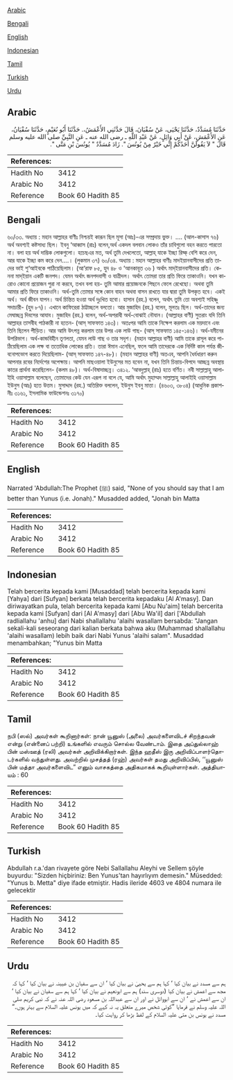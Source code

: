 [Arabic](#arabic)

[Bengali](#bengali)

[English](#english)

[Indonesian](#indonesian)

[Tamil](#tamil)

[Turkish](#turkish)

[Urdu](#urdu)

## Arabic


<div dir="rtl" lang="ar" style={{fontSize:'larger',backgroundColor:'#f8f9fa',padding:20}}>
حَدَّثَنَا مُسَدَّدٌ، حَدَّثَنَا يَحْيَى، عَنْ سُفْيَانَ، قَالَ حَدَّثَنِي الأَعْمَشُ،‏.‏ حَدَّثَنَا أَبُو نُعَيْمٍ، حَدَّثَنَا سُفْيَانُ، عَنِ الأَعْمَشِ، عَنْ أَبِي وَائِلٍ، عَنْ عَبْدِ اللَّهِ ـ رضى الله عنه ـ عَنِ النَّبِيِّ صلى الله عليه وسلم قَالَ ‏"‏ لاَ يَقُولَنَّ أَحَدُكُمْ إِنِّي خَيْرٌ مِنْ يُونُسَ ‏"‏‏.‏ زَادَ مُسَدَّدٌ ‏"‏ يُونُسَ بْنِ مَتَّى ‏"‏‏.‏
</div>
<div style={{backgroundColor:'#f8f9fa',padding:20, marginBottom: 10}}><table> <thead> <tr> <th>References:</th> <th></th> </tr> </thead> <tbody><tr><td>Hadith No</td><td>3412</td></tr><tr><td>Arabic No</td><td>3412</td></tr><tr><td>Reference</td><td>Book 60 Hadith 85</td></tr></tbody></table></div>

## Bengali


<div dir="ltr" lang="bn" style={{fontSize:'larger',backgroundColor:'#f8f9fa',padding:20}}>
৬০/৩৩. অধ্যায় : মহান আল্লাহর বাণীঃ নিশ্চয়ই কারূন ছিল মূসা (আঃ)-এর সম্প্রদায় ভুক্ত। .... (আল-কাসাস ৭৬) অর্থ অবশ্যই কষ্টসাধ্য ছিল। ইবনু ‘আব্বাস (রাঃ) বলেন,অর্থ একদল বলবান লোকও তাঁর চাবিগুলো বহন করতে পারতো না। বলা হয় অর্থ দাম্ভিক লোকগুলো। হচেছএর মত, অর্থ তুমি দেখলেতো, আল্লাহ্ যাকে ইচ্ছা রিয্ক্ বেশি করে দেন, আর যাকে ইচ্ছা কম করে দেন....। (লুকমান ৩৭) ৬০/৩৪. অধ্যায় : মহান আল্লাহর বাণীঃ মাদইয়ানবাসীদের প্রতি তাদের ভাই শু‘আইবকে পাঠিয়েছিলাম। (আ‘রাফ ৮৫, হুদ ৪৮ ও ‘আনকাবূত ৩৬ ) অর্থাৎ মাদ্ইয়ানবাসীদের প্রতি। কেননা মাদ্ইয়ান একটি জনপদ। যেমন অর্থাৎ জনপদবাসী ও যাত্রীদল। অর্থাৎ তোমরা তার প্রতি ফিরে তাকাওনি। যখন কারোও কোনো প্রয়োজন পুরা না করবে, তখন বলা হয়- তুমি আমার প্রয়োজনকে পিছনে ফেলে রেখেছো। অথবা তুমি আমার প্রতি ফিরে তাকাওনি। অর্থ-তুমি তোমার সঙ্গে কোন বাহন অথবা বাসন রাখতে যার দ্বারা তুমি উপকৃত হবে। একই অর্থ। অর্থ জীবন যাপন। অর্থ চিন্তিত হওয়া অর্থ দুঃখিত হবো। হাসান (রহ.) বলেন, অর্থাৎ তুমি তো অবশ্যই সহিষ্ণু সদাচারী- (হুদ ৮৭)। এখানে কাফিরেরা ঠাট্টাচ্ছলে বলতো। আর মুজাহিদ (রহ.) বলেন, মূলতঃ ছিল। অর্থ-তাদের জন্য মেঘাচ্ছন্ন দিবসের আযাব। মুজাহিদ (রহ.) বলেন, অর্থ-অপরাধী অর্থ-বোঝাই নৌযান। (আল্লাহর বাণী) সুতরাং যদি তিনি আল্লাহর তাসবীহ পাঠকারী না হতেন- (আস্ সাফফাত ১৪৩)। অতঃপর আমি তাকে নিক্ষেপ করলাম এক ময়দানে এবং তিনি ছিলেন পীড়িত। আর আমি উৎপন্ন করলাম তার উপর এক লাউ গাছ- (আস্ সাফফাত ১৪৫-১৪৬)। অর্থ-যমীনের উপরিভাগ। অর্থ-কান্ডবিহীন তৃণলতা, যেমন লাউ গাছ ও তার সদৃশ। (মহান আল্লাহর বাণী) আমি তাকে রাসূল করে পাঠিয়েছিলাম এক লক্ষ বা ততোধিক লোকের প্রতি। তারা ঈমান এনেছিল, ফলে আমি তাদেরকে এক নির্দিষ্ট কাল পর্যন্ত জীবনোপভোগ করতে দিয়েছিলাম- (আস্ সাফফাত ১৪৭-৪৮)। (মহান আল্লাহর বাণী) অতএব, আপনি ধৈর্যধারণ করুন আপনার রবের নির্দেশের অপেক্ষায়। আপনি মাছওয়ালা ইউনুসের মত হবেন না, যখন তিনি চিন্তায়-বিপদে আচ্ছন্ন অবস্থায় কাতর প্রার্থনা করেছিলেন- (কলম ৪৮)। অর্থ-বিষাদাচ্ছন্ন। ৩৪১২. ‘আবদুল্লাহ্ (রাঃ) হতে বর্ণিত। নবী সাল্লাল্লাহু আলাইহি ওয়াসাল্লাম বলেছেন, তোমাদের কেউ যেন এরূপ না বলে যে, আমি অর্থাৎ মুহাম্মদ সাল্লাল্লাহু আলাইহি ওয়াসাল্লাম ইউনুস (আঃ) হতে উত্তম। মুসাদ্দাদ (রহ.) অতিরিক্ত বললেন, ইউনুস ইবনু মাত্তা। (৪৬০৩, ৩৮০৪) (আধুনিক প্রকাশনীঃ ৩১৬১, ইসলামিক ফাউন্ডেশনঃ ৩১৭০)
</div>
<div style={{backgroundColor:'#f8f9fa',padding:20, marginBottom: 10}}><table> <thead> <tr> <th>References:</th> <th></th> </tr> </thead> <tbody><tr><td>Hadith No</td><td>3412</td></tr><tr><td>Arabic No</td><td>3412</td></tr><tr><td>Reference</td><td>Book 60 Hadith 85</td></tr></tbody></table></div>

## English


<div dir="ltr" lang="en" style={{fontSize:'larger',backgroundColor:'#f8f9fa',padding:20}}>
Narrated 'Abdullah:The Prophet (ﷺ) said, "None of you should say that I am better than Yunus (i.e. Jonah)." Musadded added, "Jonah bin Matta
</div>
<div style={{backgroundColor:'#f8f9fa',padding:20, marginBottom: 10}}><table> <thead> <tr> <th>References:</th> <th></th> </tr> </thead> <tbody><tr><td>Hadith No</td><td>3412</td></tr><tr><td>Arabic No</td><td>3412</td></tr><tr><td>Reference</td><td>Book 60 Hadith 85</td></tr></tbody></table></div>

## Indonesian


<div dir="ltr" lang="id" style={{fontSize:'larger',backgroundColor:'#f8f9fa',padding:20}}>
Telah bercerita kepada kami [Musaddad] telah bercerita kepada kami [Yahya] dari [Sufyan] berkata telah bercerita kepadaku [Al A'masy]. Dan diriwayatkan pula, telah bercerita kepada kami [Abu Nu'aim] telah bercerita kepada kami [Sufyan] dari [Al A'masy] dari [Abu Wa'il] dari ['Abdullah radliallahu 'anhu] dari Nabi shallallahu 'alaihi wasallam bersabda: "Jangan sekali-kali seseorang dari kalian berkata bahwa aku (Muhammad shallallahu 'alaihi wasallam) lebih baik dari Nabi Yunus 'alaihi salam". Musaddad menambahkan; "Yunus bin Matta
</div>
<div style={{backgroundColor:'#f8f9fa',padding:20, marginBottom: 10}}><table> <thead> <tr> <th>References:</th> <th></th> </tr> </thead> <tbody><tr><td>Hadith No</td><td>3412</td></tr><tr><td>Arabic No</td><td>3412</td></tr><tr><td>Reference</td><td>Book 60 Hadith 85</td></tr></tbody></table></div>

## Tamil


<div dir="ltr" lang="ta" style={{fontSize:'larger',backgroundColor:'#f8f9fa',padding:20}}>
நபி (ஸல்) அவர்கள் கூறினார்கள்: நான் யூனுஸ் (அலை) அவர்களைவிடச் சிறந்தவன் என்று (என்னைப் பற்றி) உங்களில் எவரும் சொல்ல வேண்டாம். இதை அப்துல்லாஹ் பின் மஸ்ஊத் (ரலி) அவர்கள் அறிவிக்கிறார்கள். இந்த ஹதீஸ் இரு அறிவிப்பாளர்தொடர்களில் வந்துள்ளது. அவற்றில் முசத்தத் (ரஹ்) அவர்கள் தமது அறிவிப்பில், ‘‘யூனுஸ் பின் மத்தா அவர்களைவிட” எனும் வாசகத்தை அதிகமாகக் கூறியுள்ளார்கள். அத்தியாயம் : 60
</div>
<div style={{backgroundColor:'#f8f9fa',padding:20, marginBottom: 10}}><table> <thead> <tr> <th>References:</th> <th></th> </tr> </thead> <tbody><tr><td>Hadith No</td><td>3412</td></tr><tr><td>Arabic No</td><td>3412</td></tr><tr><td>Reference</td><td>Book 60 Hadith 85</td></tr></tbody></table></div>

## Turkish


<div dir="ltr" lang="tr" style={{fontSize:'larger',backgroundColor:'#f8f9fa',padding:20}}>
Abdullah r.a.'dan rivayete göre Nebi Sallallahu Aleyhi ve Sellem şöyle buyurdu: "Sizden hiçbiriniz: Ben Yunus'tan hayırlıyım demesin." Müsedded: "Yunus b. Metta" diye ifade etmiştir. Hadis ileride 4603 ve 4804 numara ile gelecektir
</div>
<div style={{backgroundColor:'#f8f9fa',padding:20, marginBottom: 10}}><table> <thead> <tr> <th>References:</th> <th></th> </tr> </thead> <tbody><tr><td>Hadith No</td><td>3412</td></tr><tr><td>Arabic No</td><td>3412</td></tr><tr><td>Reference</td><td>Book 60 Hadith 85</td></tr></tbody></table></div>

## Urdu


<div dir="rtl" lang="ur" style={{fontSize:'larger',backgroundColor:'#f8f9fa',padding:20}}>
ہم سے مسدد نے بیان کیا ‘ کہا ہم سے یحییٰ نے بیان کیا ‘ ان سے سفیان بن عیینہ نے بیان کیا ‘ کہا کہ مجھ سے اعمش نے بیان کیا (دوسری سند) ہم سے ابونعیم نے بیان کیا ‘ کہا ہم سے سفیان نے بیان کیا ‘ ان سے اعمش نے ‘ ان سے ابووائل نے اور ان سے عبداللہ بن مسعود رضی اللہ عنہ نے کہ نبی کریم صلی اللہ علیہ وسلم نے فرمایا ”کوئی شخص میرے متعلق یہ نہ کہے کہ میں یونس علیہ السلام سے بہتر ہوں۔“ مسدد نے یونس بن متی علیہ السلام کے لفظ بڑھا کر روایت کیا۔
</div>
<div style={{backgroundColor:'#f8f9fa',padding:20, marginBottom: 10}}><table> <thead> <tr> <th>References:</th> <th></th> </tr> </thead> <tbody><tr><td>Hadith No</td><td>3412</td></tr><tr><td>Arabic No</td><td>3412</td></tr><tr><td>Reference</td><td>Book 60 Hadith 85</td></tr></tbody></table></div>